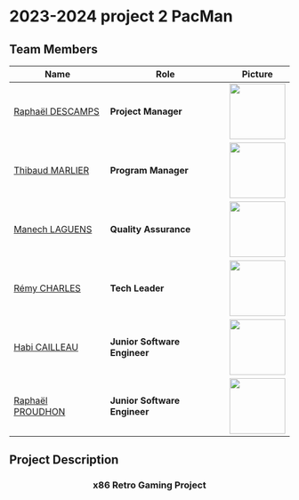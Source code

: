# 2023-2024 project 2 PacMan

## Team Members

| Name |Role| Picture | 
| --- | --- | --- |
| [Raphaël DESCAMPS](https://www.linkedin.com/in/rapha%C3%ABl-descamps-201112293/) |**Project Manager**| <img src="https://media.licdn.com/dms/image/D4E03AQHDLjPn1KdOwQ/profile-displayphoto-shrink_400_400/0/1695906786463?e=1704931200&v=beta&t=0hjR2CtPbzrr3f661Ct-HNnqBpT9uXt7yACLLTpHZsU" width="100" height="100"> |
| [Thibaud MARLIER](https://www.linkedin.com/in/thibaud-marlier/) |**Program Manager**| <img src="https://media.licdn.com/dms/image/D5603AQG86i5d_elT_A/profile-displayphoto-shrink_400_400/0/1695916286928?e=1704931200&v=beta&t=d3OdBBxW2hPH41RkGE5Gpyn9K32N5yhZKzyKa-0tnpw" width="100" height="100"> |
| [Manech LAGUENS](https://www.linkedin.com/in/manech-laguens-020127293/)|**Quality Assurance**| <img src="https://media.licdn.com/dms/image/D4E03AQHITmJrDeKmrA/profile-displayphoto-shrink_400_400/0/1697638966503?e=1704931200&v=beta&t=vUSBfQVFP7hAwgO88U-xt-Et8SDdvzUEtQ0qhjKnYlU" width="100" height="100"> |
| [Rémy CHARLES](https://www.linkedin.com/in/r%C3%A9my-charles-2a8960232/) |**Tech Leader**| <img src="https://media.licdn.com/dms/image/D5603AQF7d1atB4eiFw/profile-displayphoto-shrink_400_400/0/1695912635010?e=1704931200&v=beta&t=MEZW379b8Jou7rlbOvBQxq0tDxnRro7HLe2PT8xqsQA" width="100" height="100"> |
| [Habi CAILLEAU](https://www.linkedin.com/in/habi-cailleau-3b72b5293/) |**Junior Software Engineer**| <img src="https://media.licdn.com/dms/image/D4E03AQH4vH1zFkgHQQ/profile-displayphoto-shrink_400_400/0/1695906945037?e=1704931200&v=beta&t=cpUBYUXuW7NcZgs7nlawhASDa233S8_-2MDzQ8A5SO8" width="100" height="100"> |
| [Raphaël PROUDHON](https://www.linkedin.com/in/rapha%C3%ABl-proudhon-660a72288/) |**Junior Software Engineer**| <img src="https://media.licdn.com/dms/image/D5603AQHQ52CYsiS5-g/profile-displayphoto-shrink_400_400/0/1695988300656?e=1704931200&v=beta&t=bDOkfYqNfYYRPUebLHqsTch9a7gHN8MMd6SXlk-V38I" width="100" height="100"> |

## Project Description

### <p align ="center">x86 Retro Gaming Project</p>